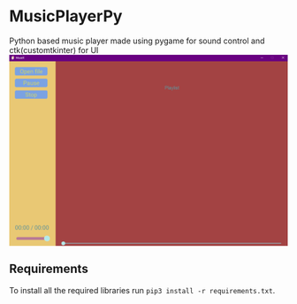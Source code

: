 # MusicPlayerPy
Python based music player made using pygame for sound control and ctk(customtkinter) for UI
<img align="center" src="assets/screenshot.png" alt="Example of MusicPlayerPy"/>

## Requirements
To install all the required libraries run ``pip3 install -r requirements.txt``.
